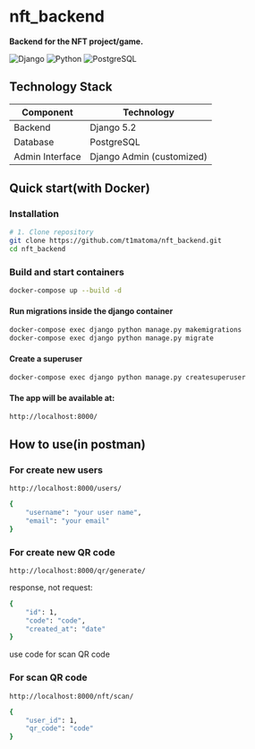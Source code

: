# nft_backend

**Backend for the NFT project/game.**  

<img src="https://img.shields.io/badge/Django-5.2-green" alt="Django"> <img src="https://img.shields.io/badge/Python-3.13+-blue" alt="Python"> <img src="https://img.shields.io/badge/PostgreSQL-14+-blue" alt="PostgreSQL">


##  Technology Stack
| Component       | Technology |
|-----------------|------------|
| Backend         | Django 5.2 |
| Database        | PostgreSQL |
| Admin Interface | Django Admin (customized) |

##  Quick start(with Docker)


### Installation
```bash
# 1. Clone repository
git clone https://github.com/t1matoma/nft_backend.git
cd nft_backend

```
### Build and start containers

```bash
docker-compose up --build -d
```
#### Run migrations inside the django container

```bash
docker-compose exec django python manage.py makemigrations
docker-compose exec django python manage.py migrate
```

#### Create a superuser
```bash
docker-compose exec django python manage.py createsuperuser
```

#### The app will be available at:
`http://localhost:8000/`

## How to use(in postman)

### For create new users
`http://localhost:8000/users/`

```bash
{
    "username": "your user name",
    "email": "your email"
}
```

### For create new QR code
`http://localhost:8000/qr/generate/`


response, not request:
```bash
{
    "id": 1,
    "code": "code",
    "created_at": "date"
}
```

use code for scan QR code

### For scan QR code
`http://localhost:8000/nft/scan/`
```bash
{
    "user_id": 1,
    "qr_code": "code"
}
```
